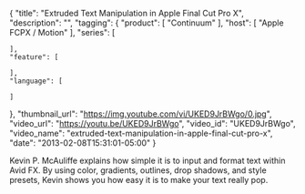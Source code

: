 {
  "title": "Extruded Text Manipulation in Apple Final Cut Pro X",
  "description": "",
  "tagging": {
    "product": [
      "Continuum"
    ],
    "host": [
      "Apple FCPX / Motion"
    ],
    "series": [

    ],
    "feature": [

    ],
    "language": [

    ]
  },
  "thumbnail_url": "https://img.youtube.com/vi/UKED9JrBWgo/0.jpg",
  "video_url": "https://youtu.be/UKED9JrBWgo",
  "video_id": "UKED9JrBWgo",
  "video_name": "extruded-text-manipulation-in-apple-final-cut-pro-x",
  "date": "2013-02-08T15:31:01-05:00"
}

Kevin P. McAuliffe explains how simple it is to input and format text within
Avid FX. By using color, gradients, outlines, drop shadows, and style presets,
Kevin shows you how easy it is to make your text really pop.




